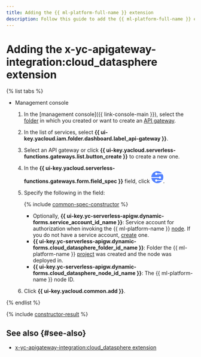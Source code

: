 ```yaml
---
title: Adding the {{ ml-platform-full-name }} extension
description: Follow this guide to add the {{ ml-platform-full-name }} extension using the specification constructor.
---
```


# Adding the x-yc-apigateway-integration:cloud_datasphere extension

{% list tabs %}

- Management console

    1. In the [management console]({{ link-console-main }}), select the [folder](../../../resource-manager/concepts/resources-hierarchy.md#folder) in which you created or want to create an [API gateway](../../concepts/index.md).
    1. In the list of services, select **{{ ui-key.yacloud.iam.folder.dashboard.label_api-gateway }}**.
    1. Select an API gateway or click **{{ ui-key.yacloud.serverless-functions.gateways.list.button_create }}** to create a new one.
    1. In the **{{ ui-key.yacloud.serverless-functions.gateways.form.field_spec }}** field, click ![image](../../../_assets/api-gateway/spec-constructor/cloud-datasphere.svg).
    1. Specify the following in the field:

        {% include [common-spec-constructor](../../../_includes/api-gateway/common-spec-constructor.md) %}

        * Optionally, **{{ ui-key.yc-serverless-apigw.dynamic-forms.service_account_id_name }}**: Service account for authorization when invoking the {{ ml-platform-name }} [node](../../../datasphere/concepts/deploy/index.md#node). If you do not have a service account, [create](../../../iam/operations/sa/create.md) one.
        * **{{ ui-key.yc-serverless-apigw.dynamic-forms.cloud_datasphere_folder_id_name }}**: Folder the {{ ml-platform-name }} [project](../../../datasphere/concepts/project.md) was created and the node was deployed in.
        * **{{ ui-key.yc-serverless-apigw.dynamic-forms.cloud_datasphere_node_id_name }}**: The {{ ml-platform-name }} node ID.
    1. Click **{{ ui-key.yacloud.common.add }}**.

{% endlist %}

{% include [constructor-result](../../../_includes/api-gateway/constructor-result.md) %}

## See also {#see-also}

* [x-yc-apigateway-integration:cloud_datasphere extension](../../concepts/extensions/datasphere.md)
